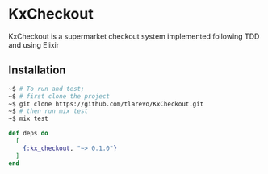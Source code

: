 # KxCheckout

KxCheckout is a supermarket checkout system implemented following TDD and using Elixir

## Installation

```bash
~$ # To run and test;
~$ # first clone the project
~$ git clone https://github.com/tlarevo/KxCheckout.git
~$ # then run mix test
~$ mix test

```

```elixir
def deps do
  [
    {:kx_checkout, "~> 0.1.0"}
  ]
end
```
